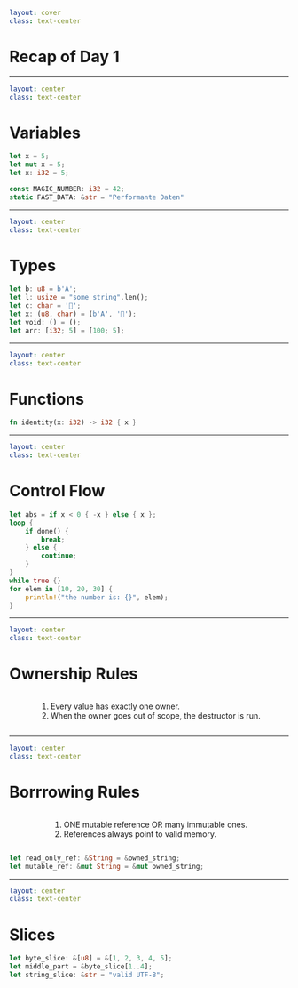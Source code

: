 ```yaml
layout: cover
class: text-center
```

# Recap of Day 1

<Nr />

---

```yaml
layout: center
class: text-center
```

# Variables

```rust {1|2|3|5|6}
let x = 5;
let mut x = 5;
let x: i32 = 5;

const MAGIC_NUMBER: i32 = 42;
static FAST_DATA: &str = "Performante Daten"
```

<Nr />

---

```yaml
layout: center
class: text-center
```

# Types

```rust {1|2|3|4|5|6}
let b: u8 = b'A';
let l: usize = "some string".len();
let c: char = '🦀';
let x: (u8, char) = (b'A', '🦀');
let void: () = ();
let arr: [i32; 5] = [100; 5];
```

<Nr />

---

```yaml
layout: center
class: text-center
```

# Functions

```rust
fn identity(x: i32) -> i32 { x }
```

<Nr />

---

```yaml
layout: center
class: text-center
```

# Control Flow

```rust {1|2-8|9|10-12}
let abs = if x < 0 { -x } else { x };
loop {
    if done() {
        break;
    } else {
        continue;
    }
}
while true {}
for elem in [10, 20, 30] {
    println!("the number is: {}", elem);
}
```

<Nr />

---

```yaml
layout: center
class: text-center
```

# Ownership Rules

<div style="display: flex">
  <div style="flex-grow: 1"></div>
  <div style="text-align: left">
    <ol>
      <li>Every value has exactly one owner.</li>
      <li>When the owner goes out of scope, the destructor is run.</li>
    </ol>
  </div>
  <div style="flex-grow: 1"></div>
</div>

<Nr />

---

```yaml
layout: center
class: text-center
```

# Borrrowing Rules

<div style="display: flex">
  <div style="flex-grow: 1"></div>
  <div style="text-align: left">
    <ol>
      <li>ONE mutable reference OR many immutable ones.</li>
      <li>References always point to valid memory.</li>
    </ol>
  </div>
  <div style="flex-grow: 1"></div>
</div>

<div class="h-4"></div>

```rust {0|1|2}
let read_only_ref: &String = &owned_string;
let mutable_ref: &mut String = &mut owned_string;
```

<Nr />

---

```yaml
layout: center
class: text-center
```

# Slices

```rust {1|2|3}
let byte_slice: &[u8] = &[1, 2, 3, 4, 5];
let middle_part = &byte_slice[1..4];
let string_slice: &str = "valid UTF-8";
```

<Nr />

